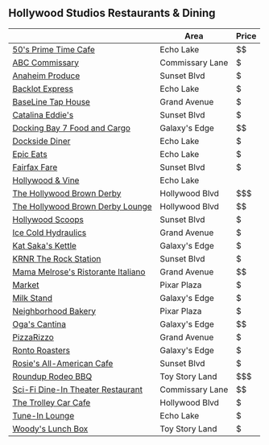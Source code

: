 ## Hollywood Studios Restaurants & Dining


|             | Area | Price |
|-------------|------|-------|
|[50's Prime Time Cafe](https://disneyworld.disney.go.com/dining/hollywood-studios/50s-prime-time-cafe/)|Echo Lake|$$|
|[ABC Commissary](https://disneyworld.disney.go.com/dining/hollywood-studios/abc-commissary/)|Commissary Lane|$|
|[Anaheim Produce](https://disneyworld.disney.go.com/dining/hollywood-studios/anaheim-produce/)|Sunset Blvd|$|
|[Backlot Express](https://disneyworld.disney.go.com/dining/hollywood-studios/backlot-express/)|Echo Lake|$|
|[BaseLine Tap House](https://disneyworld.disney.go.com/dining/hollywood-studios/baseline-tap-house/)|Grand Avenue|$|
|[Catalina Eddie's](https://disneyworld.disney.go.com/dining/hollywood-studios/catalina-eddies/)|Sunset Blvd|$|
|[Docking Bay 7 Food and Cargo](https://disneyworld.disney.go.com/dining/hollywood-studios/docking-bay-7-food-and-cargo/)|Galaxy's Edge|$$|
|[Dockside Diner](https://disneyworld.disney.go.com/dining/hollywood-studios/dockside-diner/)|Echo Lake|$|
|[Epic Eats](https://disneyworld.disney.go.com/dining/hollywood-studios/epic-eats/)|Echo Lake|$|
|[Fairfax Fare](https://disneyworld.disney.go.com/dining/hollywood-studios/fairfax-fare/)|Sunset Blvd|$|
|[Hollywood & Vine](https://disneyworld.disney.go.com/dining/hollywood-studios/hollywood-and-vine/)|Echo Lake|$$$$|
|[The Hollywood Brown Derby](https://disneyworld.disney.go.com/dining/hollywood-studios/hollywood-brown-derby/)|Hollywood Blvd|$$$|
|[The Hollywood Brown Derby Lounge](https://disneyworld.disney.go.com/dining/hollywood-studios/hollywood-brown-derby-lounge/)|Hollywood Blvd|$$|
|[Hollywood Scoops](https://disneyworld.disney.go.com/dining/hollywood-studios/hollywood-scoops/)|Sunset Blvd|$|
|[Ice Cold Hydraulics](https://disneyworld.disney.go.com/dining/hollywood-studios/ice-cold-hydraulics/)|Grand Avenue|$|
|[Kat Saka's Kettle](https://disneyworld.disney.go.com/dining/hollywood-studios/kat-sakas-kettle/)|Galaxy's Edge|$|
|[KRNR The Rock Station](https://disneyworld.disney.go.com/dining/hollywood-studios/krnr-the-rock-station/)|Sunset Blvd|$|
|[Mama Melrose's Ristorante Italiano](https://disneyworld.disney.go.com/dining/hollywood-studios/mama-melrose-ristorante-italiano/)|Grand Avenue|$$|
|[Market](https://disneyworld.disney.go.com/dining/hollywood-studios/market/)|Pixar Plaza|$|
|[Milk Stand](https://disneyworld.disney.go.com/dining/hollywood-studios/milk-stand/)|Galaxy's Edge|$|
|[Neighborhood Bakery](https://disneyworld.disney.go.com/dining/hollywood-studios/neighborhood-bakery/)|Pixar Plaza|$|
|[Oga's Cantina ](https://disneyworld.disney.go.com/dining/hollywood-studios/ogas-cantina/)|Galaxy's Edge|$$|
|[PizzaRizzo](https://disneyworld.disney.go.com/dining/hollywood-studios/pizzerizzo/)|Grand Avenue|$|
|[Ronto Roasters](https://disneyworld.disney.go.com/dining/hollywood-studios/ronto-roasters/)|Galaxy's Edge|$|
|[Rosie's All-American Cafe](https://disneyworld.disney.go.com/dining/hollywood-studios/rosies-all-american-cafe/)|Sunset Blvd|$|
|[Roundup Rodeo BBQ](https://disneyworld.disney.go.com/dining/hollywood-studios/roundup-rodeo-bbq/)|Toy Story Land|$$$|
|[Sci-Fi Dine-In Theater Restaurant](https://disneyworld.disney.go.com/dining/hollywood-studios/sci-fi-dine-in-theater/)|Commissary Lane|$$|
|[The Trolley Car Cafe](https://disneyworld.disney.go.com/dining/hollywood-studios/trolley-car-cafe/)|Hollywood Blvd|$|
|[Tune-In Lounge](https://disneyworld.disney.go.com/dining/hollywood-studios/tune-in-lounge/)|Echo Lake|$|
|[Woody's Lunch Box](https://disneyworld.disney.go.com/dining/hollywood-studios/woodys-lunchbox/)|Toy Story Land|$|

